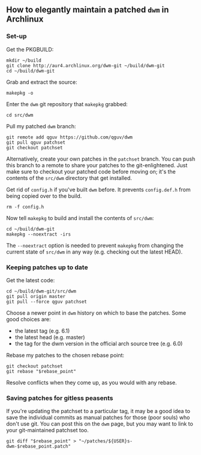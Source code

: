 ## How to elegantly maintain a patched `dwm` in Archlinux

### Set-up

Get the PKGBUILD:

    mkdir ~/build
    git clone http://aur4.archlinux.org/dwm-git ~/build/dwm-git
    cd ~/build/dwm-git

Grab and extract the source:

    makepkg -o

Enter the `dwm` git repository that `makepkg` grabbed:

    cd src/dwm

Pull my patched `dwm` branch:

    git remote add qguv https://github.com/qguv/dwm
    git pull qguv patchset
    git checkout patchset

Alternatively, create your own patches in the `patchset` branch. You can push this branch to a remote to share your patches to the git-enlightened. Just make sure to checkout your patched code before moving on; it's the contents of the `src/dwm` directory that get installed.

Get rid of `config.h` if you've built `dwm` before. It prevents `config.def.h` from being copied over to the build.

    rm -f config.h

Now tell `makepkg` to build and install the contents of `src/dwm`:

    cd ~/build/dwm-git
    makepkg --noextract -irs

The `--noextract` option is needed to prevent `makepkg` from changing the current state of `src/dwm` in any way (e.g. checking out the latest HEAD).

### Keeping patches up to date

Get the latest code:

    cd ~/build/dwm-git/src/dwm
    git pull origin master
    git pull --force qguv patchset

Choose a newer point in `dwm` history on which to base the patches. Some good choices are:

  - the latest tag (e.g. 6.1)
  - the latest head (e.g. master)
  - the tag for the dwm version in the official arch source tree (e.g. 6.0)

Rebase my patches to the chosen rebase point:

    git checkout patchset
    git rebase "$rebase_point"

Resolve conflicts when they come up, as you would with any rebase.

### Saving patches for gitless peasents

If you're updating the patchset to a particular tag, it may be a good idea to save the individual commits as manual patches for those (poor souls) who don't use git. You can post this on the `dwm` page, but you may want to link to your git-maintained patchset too.

    git diff "$rebase_point" > "~/patches/${USER}s-dwm-$rebase_point.patch"
